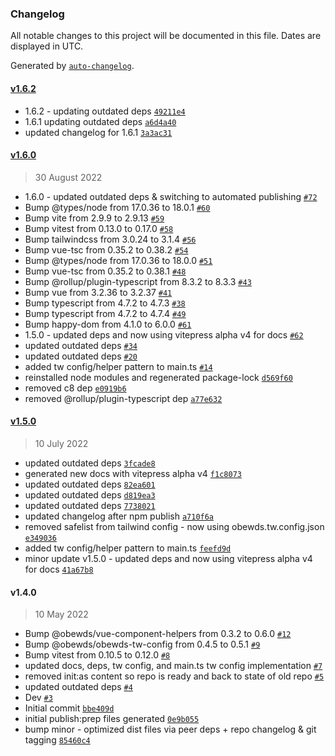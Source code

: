 ### Changelog

All notable changes to this project will be documented in this file. Dates are displayed in UTC.

Generated by [`auto-changelog`](https://github.com/CookPete/auto-changelog).

#### [v1.6.2](https://github.com/obewds/vue-el/compare/v1.6.0...v1.6.2)

- 1.6.2 - updating outdated deps [`49211e4`](https://github.com/obewds/vue-el/commit/49211e409e312fd2537e9d1b9719d9a64bcc8eb4)
- 1.6.1 updating outdated deps [`a6d4a40`](https://github.com/obewds/vue-el/commit/a6d4a40eb81a4f458e8191ea67bc436b05dafe05)
- updated changelog for 1.6.1 [`3a3ac31`](https://github.com/obewds/vue-el/commit/3a3ac31b274d711891ea13c8e39362c0c8c05c67)

#### [v1.6.0](https://github.com/obewds/vue-el/compare/v1.5.0...v1.6.0)

> 30 August 2022

- 1.6.0 - updated outdated deps & switching to automated publishing [`#72`](https://github.com/obewds/vue-el/pull/72)
- Bump @types/node from 17.0.36 to 18.0.1 [`#60`](https://github.com/obewds/vue-el/pull/60)
- Bump vite from 2.9.9 to 2.9.13 [`#59`](https://github.com/obewds/vue-el/pull/59)
- Bump vitest from 0.13.0 to 0.17.0 [`#58`](https://github.com/obewds/vue-el/pull/58)
- Bump tailwindcss from 3.0.24 to 3.1.4 [`#56`](https://github.com/obewds/vue-el/pull/56)
- Bump vue-tsc from 0.35.2 to 0.38.2 [`#54`](https://github.com/obewds/vue-el/pull/54)
- Bump @types/node from 17.0.36 to 18.0.0 [`#51`](https://github.com/obewds/vue-el/pull/51)
- Bump vue-tsc from 0.35.2 to 0.38.1 [`#48`](https://github.com/obewds/vue-el/pull/48)
- Bump @rollup/plugin-typescript from 8.3.2 to 8.3.3 [`#43`](https://github.com/obewds/vue-el/pull/43)
- Bump vue from 3.2.36 to 3.2.37 [`#41`](https://github.com/obewds/vue-el/pull/41)
- Bump typescript from 4.7.2 to 4.7.3 [`#38`](https://github.com/obewds/vue-el/pull/38)
- Bump typescript from 4.7.2 to 4.7.4 [`#49`](https://github.com/obewds/vue-el/pull/49)
- Bump happy-dom from 4.1.0 to 6.0.0 [`#61`](https://github.com/obewds/vue-el/pull/61)
- 1.5.0 - updated deps and now using vitepress alpha v4 for docs [`#62`](https://github.com/obewds/vue-el/pull/62)
- updated outdated deps [`#34`](https://github.com/obewds/vue-el/pull/34)
- updated outdated deps [`#20`](https://github.com/obewds/vue-el/pull/20)
- added tw config/helper pattern to main.ts [`#14`](https://github.com/obewds/vue-el/pull/14)
- reinstalled node modules and regenerated package-lock [`d569f60`](https://github.com/obewds/vue-el/commit/d569f602bbd4800ca3f853c049ae01e17ac8a24c)
- removed c8 dep [`e0919b6`](https://github.com/obewds/vue-el/commit/e0919b6ad132deb004d6d3a161f2a1f862450000)
- removed @rollup/plugin-typescript dep [`a77e632`](https://github.com/obewds/vue-el/commit/a77e632939b86ff1c83423789946ecdc9156c1c0)

#### [v1.5.0](https://github.com/obewds/vue-el/compare/v1.4.0...v1.5.0)

> 10 July 2022

- updated outdated deps [`3fcade8`](https://github.com/obewds/vue-el/commit/3fcade8ae728cb6baca744d90e2e8fc558ce3658)
- generated new docs with vitepress alpha v4 [`f1c8073`](https://github.com/obewds/vue-el/commit/f1c8073164f1ee0d6c20cde0070736f848c68bb7)
- updated outdated deps [`82ea601`](https://github.com/obewds/vue-el/commit/82ea601f900d7c7d89846eeab65ff6aea5b0eba1)
- updated outdated deps [`d819ea3`](https://github.com/obewds/vue-el/commit/d819ea35c95a2f10336043eb1da38ba22466d745)
- updated outdated deps [`7738021`](https://github.com/obewds/vue-el/commit/773802185ebd12089ec01857453e23c0c6a18897)
- updated changelog after npm publish [`a710f6a`](https://github.com/obewds/vue-el/commit/a710f6a08d75af8cac755f3829aa2e5fbbdfe1cc)
- removed safelist from tailwind config - now using obewds.tw.config.json [`e349036`](https://github.com/obewds/vue-el/commit/e349036b271fd927ac758c22cf578c6ccd26a11a)
- added tw config/helper pattern to main.ts [`feefd9d`](https://github.com/obewds/vue-el/commit/feefd9dcb15db4470d9861f0382c6e200a494492)
- minor update v1.5.0 - updated deps and now using vitepress alpha v4 for docs [`41a67b8`](https://github.com/obewds/vue-el/commit/41a67b8c6e841f4c8d74d71263c1200a55607b0a)

#### v1.4.0

> 10 May 2022

- Bump @obewds/vue-component-helpers from 0.3.2 to 0.6.0 [`#12`](https://github.com/obewds/vue-el/pull/12)
- Bump @obewds/obewds-tw-config from 0.4.5 to 0.5.1 [`#9`](https://github.com/obewds/vue-el/pull/9)
- Bump vitest from 0.10.5 to 0.12.0 [`#8`](https://github.com/obewds/vue-el/pull/8)
- updated docs, deps, tw config, and main.ts tw config implementation [`#7`](https://github.com/obewds/vue-el/pull/7)
- removed init:as content so repo is ready and back to state of old repo [`#5`](https://github.com/obewds/vue-el/pull/5)
- updated outdated deps [`#4`](https://github.com/obewds/vue-el/pull/4)
- Dev [`#3`](https://github.com/obewds/vue-el/pull/3)
- Initial commit [`bbe409d`](https://github.com/obewds/vue-el/commit/bbe409d1a1495fdb00d441c08f99f72673124ed9)
- initial publish:prep files generated [`0e9b055`](https://github.com/obewds/vue-el/commit/0e9b055a801a14a2ba05e8cb4797f2de20875ff8)
- bump minor - optimized dist files via peer deps + repo changelog & git tagging [`85460c4`](https://github.com/obewds/vue-el/commit/85460c46ba26051f3d0e50e824c824ba72d6b87d)
